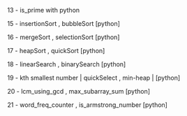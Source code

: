 13 - is_prime with python

15 - insertionSort , bubbleSort [python]

16 - mergeSort , selectionSort [python]

17 - heapSort , quickSort [python]

18 - linearSearch , binarySearch [python]

19 - kth smallest number | quickSelect , min-heap | [python]

20 - lcm_using_gcd , max_subarray_sum [python]

21 - word_freq_counter , is_armstrong_number [python]

